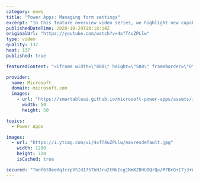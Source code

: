 ```yaml
---
category: news
title: "Power Apps: Managing form settings"
excerpt: "In this feature overview video series, we highlight new capabilities included in the latest update to Microsoft Power Apps.  Improvements to Microsoft Power Apps for managing form settings and events allow users to set various features on a form in the new modern designer.   Get the most out of Power"
publishedDateTime: 2020-10-29T18:18:14Z
originalUrl: "https://youtube.com/watch?v=4xfT4uZPLlw"
type: video
quality: 137
heat: 137
published: true

featuredContent: "<iframe width=\"800\" height=\"500\" frameborder=\"0\" src=\"https://www.youtube.com/embed/4xfT4uZPLlw\" allow=\"accelerometer; autoplay; encrypted-media; gyroscope; picture-in-picture\" allowfullscreen></iframe>"

provider:
  name: Microsoft
  domain: microsoft.com
  images:
    - url: "https://smartableai.github.io/microsoft-power-apps/assets/images/organizations/microsoft.com-50x50.jpg"
      width: 50
      height: 50

topics:
  - Power Apps

images:
  - url: "https://i.ytimg.com/vi/4xfT4uZPLlw/maxresdefault.jpg"
    width: 1280
    height: 720
    isCached: true

secured: "Tmnf6tOeeHqJcrpVSId175TbHJru2tNkEcg1NmKZ0HUOQrQp/M7BrQ+I7j3+WgR+W6nMoAsLO330r/sniDNoz5NLAWaYqBtSiXO/b4Eghwk2GYpWD+iskXY7gXwf7zJN4DSk9E9RcxJIyUPYLJog/wf4aas0RTfItQgr6HREiPUINEceuo7KLqoe8JeLwblk21VHac+KtktjBxXbTMFA7vmxLwaOhZaWu0Pj4YSCn6FHbXAsuTllIIfdLBiCeU8Cyb/SVhe9B3KivuLsxiZHCkf6fxl1KzRteCj/yDmiI8kWCtV6SaQ5Cp1jn6VcCoLH79dVh91U6/ruz87gP7rHvEICx896y4eYrtae5aKjkFxD/fmNdjReOAxC/YcZv6UhMI24vpOcOiYraan5cxWkAFsdBG6j9X07YMPg01Z+NSY/IQISuPmn6QyHmMI2UTcu;hW1BZZoXIdXDl0ZQ/E7BSw=="
---
```


